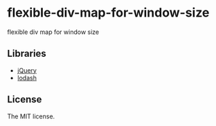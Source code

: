 # flexible-div-map-for-window-size

flexible div map for window size

## Libraries

- [jQuery](http://jquery.com/)
- [lodash](https://lodash.com)

## License

The MIT license.
